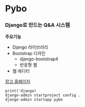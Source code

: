 # Pybo

### Django로 만드는 Q&A 시스템

**주요기능**

- Django 라이브러리
- Bootstrap 디자인
  - django-bootstrap4
  - 반응형 웹
- 웹 에디터

[장고 홈페이지](https://www.google.com)

```
print('django)
django-admin startproject config .
django-admin startapp pybo
```
